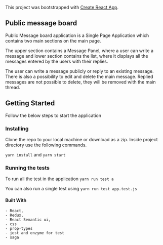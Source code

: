 This project was bootstrapped with [Create React App](https://github.com/facebook/create-react-app).

## Public message board

Public Message board application is a Single Page Application which contains two main sections on the main page.

The upper section contains a Message Panel, where a user can write a message and lower section contains the list, where it displays all the messages entered by the users with their replies.

The user can write a message publicly or reply to an existing message. There is also a possibility to edit and delete the main message. Replied messages are not possible to delete, they will be removed with the main thread.

## Getting Started

Follow the below steps to start the application

### Installing
Clone the repo to your local machine or download as a zip.
Inside project directory use the following commands.

`yarn install`
 and
`yarn start`

### Running the tests
To run all the test in the application
`yarn run test a`

You can also run a single test using 
`yarn run test app.test.js`

#### Built With
```
- React,
- Redux,
- React Semantic ui,
- css
- prop-types
- jest and enzyme for test
- saga 
```
